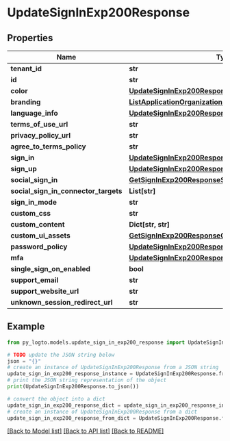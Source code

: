 # UpdateSignInExp200Response


## Properties

Name | Type | Description | Notes
------------ | ------------- | ------------- | -------------
**tenant_id** | **str** |  | 
**id** | **str** |  | 
**color** | [**UpdateSignInExp200ResponseColor**](UpdateSignInExp200ResponseColor.md) |  | 
**branding** | [**ListApplicationOrganizations200ResponseInnerBranding**](ListApplicationOrganizations200ResponseInnerBranding.md) |  | 
**language_info** | [**UpdateSignInExp200ResponseLanguageInfo**](UpdateSignInExp200ResponseLanguageInfo.md) |  | 
**terms_of_use_url** | **str** |  | 
**privacy_policy_url** | **str** |  | 
**agree_to_terms_policy** | **str** |  | 
**sign_in** | [**UpdateSignInExp200ResponseSignIn**](UpdateSignInExp200ResponseSignIn.md) |  | 
**sign_up** | [**UpdateSignInExp200ResponseSignUp**](UpdateSignInExp200ResponseSignUp.md) |  | 
**social_sign_in** | [**GetSignInExp200ResponseSocialSignIn**](GetSignInExp200ResponseSocialSignIn.md) |  | 
**social_sign_in_connector_targets** | **List[str]** |  | 
**sign_in_mode** | **str** |  | 
**custom_css** | **str** |  | 
**custom_content** | **Dict[str, str]** |  | 
**custom_ui_assets** | [**GetSignInExp200ResponseCustomUiAssets**](GetSignInExp200ResponseCustomUiAssets.md) |  | 
**password_policy** | [**UpdateSignInExp200ResponsePasswordPolicy**](UpdateSignInExp200ResponsePasswordPolicy.md) |  | 
**mfa** | [**UpdateSignInExp200ResponseMfa**](UpdateSignInExp200ResponseMfa.md) |  | 
**single_sign_on_enabled** | **bool** |  | 
**support_email** | **str** |  | 
**support_website_url** | **str** |  | 
**unknown_session_redirect_url** | **str** |  | 

## Example

```python
from py_logto.models.update_sign_in_exp200_response import UpdateSignInExp200Response

# TODO update the JSON string below
json = "{}"
# create an instance of UpdateSignInExp200Response from a JSON string
update_sign_in_exp200_response_instance = UpdateSignInExp200Response.from_json(json)
# print the JSON string representation of the object
print(UpdateSignInExp200Response.to_json())

# convert the object into a dict
update_sign_in_exp200_response_dict = update_sign_in_exp200_response_instance.to_dict()
# create an instance of UpdateSignInExp200Response from a dict
update_sign_in_exp200_response_from_dict = UpdateSignInExp200Response.from_dict(update_sign_in_exp200_response_dict)
```
[[Back to Model list]](../README.md#documentation-for-models) [[Back to API list]](../README.md#documentation-for-api-endpoints) [[Back to README]](../README.md)


